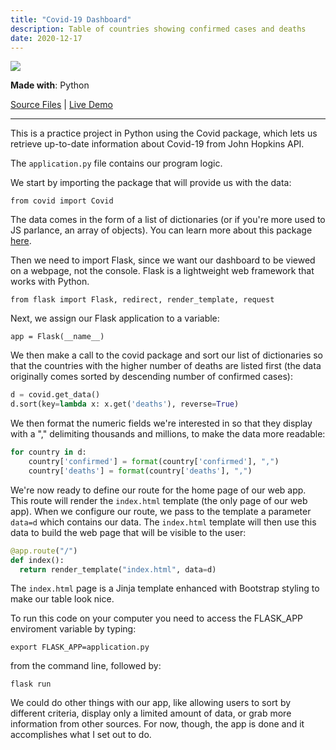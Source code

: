 ```yaml
---
title: "Covid-19 Dashboard"
description: Table of countries showing confirmed cases and deaths
date: 2020-12-17
---
```


<img src="/img/covid.png">

**Made with**: <i class="fab fa-python"></i> Python

[Source Files](https://github.com/mariobox/covid-dashboard) | [Live Demo](http://mariosanchezcarrion.com:1313) <hr class="art">

This is a practice project in Python using the Covid package, which lets us retrieve up-to-date information about Covid-19 from John Hopkins API.

The `application.py` file contains our program logic. 

We start by importing the package that will provide us with the data:

`from covid import Covid`

The data comes in the form of a list of dictionaries (or if you're more used to JS parlance, an array of objects). You can learn more about this package [here](https://pypi.org/project/covid/).

Then we need to import Flask, since we want our dashboard to be viewed on a webpage, not the console. Flask is a lightweight web framework that works with Python.

`from flask import Flask, redirect, render_template, request`

Next, we assign our Flask application to a variable:

`app = Flask(__name__)`

We then make a call to the covid package and sort our list of dictionaries so that the countries with the higher number of deaths are listed first (the data originally comes sorted by descending number of confirmed cases):

``` py
d = covid.get_data()
d.sort(key=lambda x: x.get('deaths'), reverse=True)
```

We then format the numeric fields we're interested in so that they display with a "," delimiting thousands and millions, to make the data more readable:

``` py
for country in d:
    country['confirmed'] = format(country['confirmed'], ",")
    country['deaths'] = format(country['deaths'], ",")
```

We're now ready to define our route for the home page of our web app. This route will render the `index.html` template (the only page of our web app). When we configure our route, we pass to the template a parameter `data=d` which contains our data. The `index.html` template will then use this data to build the web page that will be visible to the user:

``` py
@app.route("/")
def index():
  return render_template("index.html", data=d)
```

The `index.html` page is a Jinja template enhanced with Bootstrap styling to make our table look nice.

To run this code on your computer you need to access the FLASK_APP enviroment variable by typing:

`export FLASK_APP=application.py`

from the command line, followed by:

`flask run`

We could do other things with our app, like allowing users to sort by different criteria, display only a limited amount of data, or grab more information from other sources. For now, though, the app is done and it accomplishes what I set out to do.
